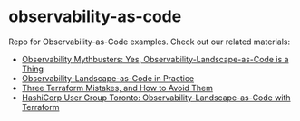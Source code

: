 # observability-as-code

Repo for Observability-as-Code examples. Check out our related materials:

* [Observability Mythbusters: Yes, Observability-Landscape-as-Code is a Thing](https://lightstep.com/blog/observability-mythbusters-observability-landscape-as-code)
* [Observability-Landscape-as-Code in Practice](https://lightstep.com/blog/observability-as-code-with-kubernetes-and-lightstep)
* [Three Terraform Mistakes, and How to Avoid Them](https://lightstep.com/blog/three-terraform-mistakes-and-how-to-avoid-them)
* [HashiCorp User Group Toronto: Observability-Landscape-as-Code with Terraform](https://youtu.be/ZIXqZwUdXOM)